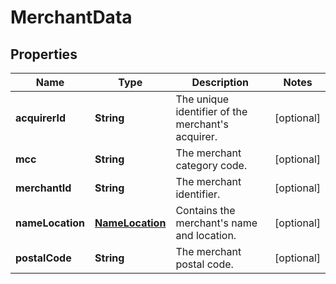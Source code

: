

# MerchantData


## Properties

| Name | Type | Description | Notes |
|------------ | ------------- | ------------- | -------------|
|**acquirerId** | **String** | The unique identifier of the merchant&#39;s acquirer. |  [optional] |
|**mcc** | **String** | The merchant category code. |  [optional] |
|**merchantId** | **String** | The merchant identifier. |  [optional] |
|**nameLocation** | [**NameLocation**](NameLocation.md) | Contains the merchant&#39;s name and location. |  [optional] |
|**postalCode** | **String** | The merchant postal code. |  [optional] |



